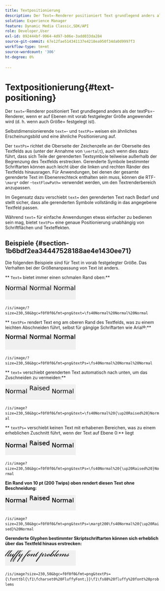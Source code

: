 ```yaml
---
title: Textpositionierung
description: Der Text=-Renderer positioniert Text grundlegend anders als der TextPs=-Renderer, wenn er auf Ebenen mit vorab festgelegter Größe angewendet wird (d. h. wenn auch Größe= festgelegt ist).
solution: Experience Manager
feature: Dynamic Media Classic,SDK/API
role: Developer,User
exl-id: 092444bf-9964-4d97-b06e-3add033da284
source-git-commit: 67e12fae514341137e4218ea950f34da0d9997f3
workflow-type: tm+mt
source-wordcount: '306'
ht-degree: 0%

---
```


# Textpositionierung{#text-positioning}

Der `text=`-Renderer positioniert Text grundlegend anders als der textPs=-Renderer, wenn er auf Ebenen mit vorab festgelegter Größe angewendet wird (d. h. wenn auch Größe= festgelegt ist).

Selbstdimensionierende `text=`- und `textPs=` weisen ein ähnliches Erscheinungsbild und eine ähnliche Positionierung auf.

Der `textPs=` richtet die Oberseite der Zeichenzelle an der Oberseite des Textfelds aus (unter der Annahme von `\vertalt`), auch wenn dies dazu führt, dass sich Teile der gerenderten Textsymbole teilweise außerhalb der Begrenzung des Textfelds erstrecken. Gerenderte Symbole bestimmter Schriftarten können auch leicht über die linken und rechten Ränder des Textfelds hinausragen. Für Anwendungen, bei denen der gesamte gerenderte Text im Ebenenrechteck enthalten sein muss, können die RTF-`\marg*` oder -`textFlowPath=` verwendet werden, um den Textrenderbereich anzupassen.

Im Gegensatz dazu verschiebt `text=` den gerenderten Text nach Bedarf und stellt sicher, dass alle gerenderten Symbole vollständig in das angegebene Textfeld passen.

Während `text=` für einfache Anwendungen etwas einfacher zu bedienen sein mag, bietet `textPs=` eine genaue Positionierung unabhängig von Schriftflächen und Texteffekten.

## Beispiele {#section-1b6bdf2ea34447528188ae4e1430ee71}

Die folgenden Beispiele sind für Text in vorab festgelegter Größe. Das Verhalten bei der Größenanpassung von Text ist anders.

** `Text=` bietet immer einen schmalen Rand oben:**

![Beispiel für Textpositionierung mit einem Bild](assets/tp01.png)

`/is/image/?size=230,50&bgc=f0f0f0&fmt=png&text=\fs40Normal%20Normal%20Normal`

** `textPs=` rendert Text eng am oberen Rand des Textfelds, was zu einem leichten Abschneiden führt, selbst für gängige Schriftarten wie Arial®:**

![Beispiel für Textpositionierung, Bild zwei](assets/tp02.png)

`/is/image/?size=230,50&bgc=f0f0f0&fmt=png&textPs=\fs40Normal%20Normal%20Normal`

** `text=` verschiebt gerenderten Text automatisch nach unten, um das Zuschneiden zu vermeiden:**

![Beispiel für Textpositionierung - drei Bilder](assets/tp03.png)

`/is/image?size=230,50&bgc=f0f0f0&fmt=png&text=\fs40Normal%20{\up20Raised%20}Normal`

** `textPs=` verschiebt keinen Text mit erhabenen Bereichen, was zu einem erheblichen Zuschnitt führt, wenn der Text auf Ebene 0:** liegt

![Beispiel für Textpositionierung - vier Bilder](assets/tp04.png)

`/is/image?size=230,50&bgc=f0f0f0&fmt=png&textPs=\fs40Normal%20{\up20Raised%20}Normal`

**Ein Rand von 10 pt (200 Twips) oben rendert diesen Text ohne Beschneidung:**

![Beispiel für Textpositionierung - fünf Bilder](assets/tp05.png)

`/is/image?size=230,50&bgc=f0f0f0&fmt=png&textPs=\margt200\fs40Normal%20{\up20Raised}%20Normal`

**Gerenderte Glyphen bestimmter Skriptschriftarten können sich erheblich über das Textfeld hinaus erstrecken:**

![Beispiel für Textpositionierung, sechs Bilder](assets/tp06.png)

`/is/image?size=230,50&bgc=f0f0f0&fmt=png&textPs={\fonttbl{\f1\fcharset0%20FluffyFont;}}\f1\fs88%20fluffy%20font%20problems`
